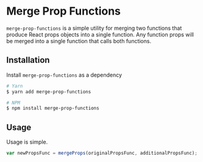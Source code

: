 # Merge Prop Functions
`merge-prop-functions` is a simple utility for merging two functions
that produce React props objects into a single function. Any function
props will be merged into a single function that calls both functions.

## Installation
Install `merge-prop-functions` as a dependency
```bash
# Yarn
$ yarn add merge-prop-functions

# NPM
$ npm install merge-prop-functions
```

## Usage
Usage is simple.
```js
var newPropsFunc = mergeProps(originalPropsFunc, additionalPropsFunc);
```